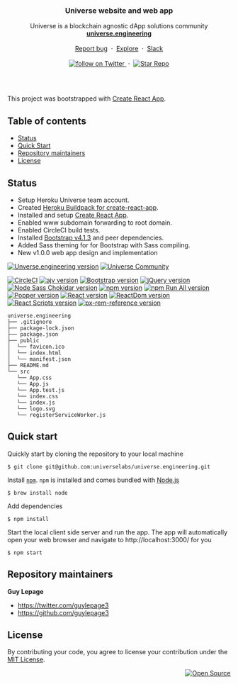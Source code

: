 <div align="center">

  <h3>Universe website and web app</h3>

  <p>
    Universe is a blockchain agnostic dApp solutions community
    <br/>
    <a href="http://universe.engineering"><strong>universe.engineering</strong></a>
    <br/>
    <br/>
    <a href="https://github.com/universelabs/universe.engineering/issues/new">
    Report bug</a>
    &nbsp;&middot;&nbsp;
    <a href="https://github.com/universelabs/">Explore</a>
    &nbsp;&middot;&nbsp;
    <a href="https://join.slack.com/t/universelabs/shared_invite/enQtNDQ0MjY3NDI5MTkwLTIzMWQ4M2U3MGQ3ZDY5MzM5MGQ5ZDM1MDZjNTgwNGI5NDdiNDY4ZDQyNWI2NjEzZmU3NzVmOTYwYzEzYzc1ZDE">Slack</a>
    <br/>
    <br/>
    <a href="https://twitter.com/intent/follow?screen_name=universelabs">
      <img src="https://img.shields.io/twitter/url/https/twitter.com/universelabs.svg?style=social&label=Follow%20%40universelabs&logo=twitter" alt="follow on Twitter">
    </a>
    &nbsp;&middot;&nbsp;
    <a href="https://github.com/universelabs/universe.engineering/stargazers">
      <img src="https://img.shields.io/github/stars/universelabs/universe.engineering.svg?style=social&label=Star&maxAge=2592000" alt="Star Repo">
    </a>
  </p>
</div>

<br/>
<br/>

This project was bootstrapped with [Create React App](https://github.com/facebookincubator/create-react-app).


## Table of contents

- [Status](#status)
- [Quick Start](#quick-start)
- [Repository maintainers](#repository-maintainers)
- [License](#license)


## Status

- Setup Heroku Universe team account.
- Created [Heroku Buildpack for create-react-app](https://elements.heroku.com/buildpacks/nhutphuongit/create-react-app-buildpack).
- Installed and setup [Create React App](https://github.com/facebookincubator/create-react-app).
- Enabled www subdomain forwarding to root domain.
- Enabled CircleCI build tests.
- Installed [Bootstrap v4.1.3](https://getbootstrap.com) and peer dependencies.
- Added Sass theming for for Bootstrap with Sass compiling.
- New v1.0.0 web app design and implementation

[![Unverse.engineering version](https://img.shields.io/badge/Universe.engineering-v0.2.7-brightgreen.svg?colorA=212121&colorB=00BB00)](https://github.com/universelabs/universe.engineering)
[![Universe Community](https://img.shields.io/badge/Universe_Community-Slack-purple.svg?colorA=212121&colorB=3f46ad)](https://join.slack.com/t/universelabs/shared_invite/enQtNDQ0MjY3NDI5MTkwLTIzMWQ4M2U3MGQ3ZDY5MzM5MGQ5ZDM1MDZjNTgwNGI5NDdiNDY4ZDQyNWI2NjEzZmU3NzVmOTYwYzEzYzc1ZDE)

[![CircleCI](https://circleci.com/gh/universelabs/universe.engineering/tree/master.svg?style=svg&circle-token=5e387d047256349a4ce582587ca0a5f3ab5a9d44)](https://circleci.com/gh/universelabs/universe.engineering/tree/master)
[![ajv version](https://img.shields.io/badge/ajv-v6.5.4-blue.svg?colorA=212121&colorB=007BFF)](https://github.com/epoberezkin/ajv)
[![Bootstrap version](https://img.shields.io/badge/Bootstrap-v4.1.3-blue.svg?colorA=212121&colorB=007BFF)](http://getbootstrap.com/)
[![jQuery version](https://img.shields.io/badge/jQuery-v3.3.1-blue.svg?colorA=212121&colorB=007BFF)](https://jquery.com/)
[![Node Sass Chokidar version](https://img.shields.io/badge/Node_Sass_Chokidar-v1.3.3-blue.svg?colorA=212121&colorB=007BFF)](https://github.com/michaelwayman/node-sass-chokidar)
[![npm version](https://img.shields.io/badge/npm-v6.4.0-blue.svg?colorA=212121&colorB=007BFF)](https://www.npmjs.com/)
[![npm Run All version](https://img.shields.io/badge/npm_Run_All-v4.1.3-blue.svg?colorA=212121&colorB=007BFF)](https://github.com/mysticatea/npm-run-all)
[![Popper version](https://img.shields.io/badge/Popper.js-v1.14.4-blue.svg?colorA=212121&colorB=007BFF)](https://popper.js.org/)
[![React version](https://img.shields.io/badge/React-v16.5.2-blue.svg?colorA=212121&colorB=007BFF)](https://reactjs.org/)
[![ReactDom version](https://img.shields.io/badge/ReactDom-v16.5.2-blue.svg?colorA=212121&colorB=007BFF)](https://reactjs.org/docs/react-dom.html)
[![React Scripts version](https://img.shields.io/badge/React_Scripts-v1.1.5-blue.svg?colorA=212121&colorB=007BFF)](https://reactjs.org/)
[![px-rem-reference version](https://img.shields.io/badge/PX--REM_Reference-v1.2.2-blue.svg?colorA=212121&colorB=007BFF)](https://www.npmjs.com/package/px-rem-reference)


```
universe.engineering
├── .gitignore
├── package-lock.json
├── package.json
├── public
│  └── favicon.ico
│  └── index.html
│  └── manifest.json
├── README.md
└── src
   └── App.css
   └── App.js
   └── App.test.js
   └── index.css
   └── index.js
   └── logo.svg
   └── registerServiceWorker.js
```


## Quick start

Quickly start by cloning the repository to your local machine

```
$ git clone git@github.com:universelabs/universe.engineering.git
```

Install [`npm`](https://www.npmjs.com/get-npm). `npm` is installed and comes bundled with [Node.js](https://nodejs.org/en/download/package-manager/)

```
$ brew install node
```

Add dependencies

```
$ npm install
```

Start the local client side server and run the app. The app will automatically open your web browser and navigate to http://localhost:3000/ for you

```
$ npm start
```


## Repository maintainers

**Guy Lepage**
- <https://twitter.com/guylepage3>
- <https://github.com/guylepage3>


## License

By contributing your code, you agree to license your contribution under the [
MIT License](LICENSE.md).

<div align="right">
  <a href="https://opensource.guide/how-to-contribute/#why-contribute-to-open-source">
    <img src="https://badges.frapsoft.com/os/v3/open-source.png?v=103)](https://github.com/ellerbrock/open-source-badges/" alt="Open Source">
  </a>
</div>